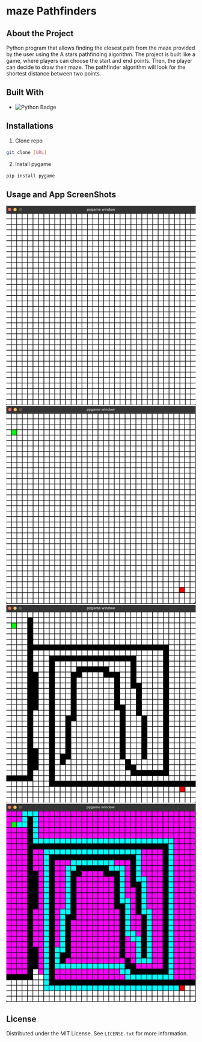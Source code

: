 # maze Pathfinders

## About the Project
Python program that allows finding the closest path from the maze provided by the user using the A stars pathfinding algorithm. The project is built like a game, where players can choose the start and end points. Then, the player can decide to draw their maze. The pathfinder algorithm will look for the shortest distance between two points. 

## Built With
* ![Python Badge](https://img.shields.io/badge/Python-3776AB?logo=python&logoColor=fff&style=for-the-badge)

## Installations
1. Clone repo
```sh
git clone [URL]
```
2. Install pygame
```sh
pip install pygame
```
## Usage and App ScreenShots
<img src="images/screenshot1.png" width= 600/>
<img src="images/screenshot2.png" width= 600/>
<img src="images/screenshot3.png" width= 600/>
<img src="images/screenshot4.png" width= 600/>

## License
Distributed under the MIT License. See `LICENSE.txt` for more information.
